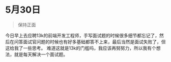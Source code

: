 # 5月30日
> 保持正面

今日早上去应聘13k的前端开发工程师，手写面试题的时候很多细节都忘记了，然后在问答面试官问题的时候也有好多基础都答不上来，最后当然是面试失败了，但这给我了一些思考。
难道这就是13k的门槛吗，我应该再努努力，所以我有个想法，就是每天解决一个面试题。